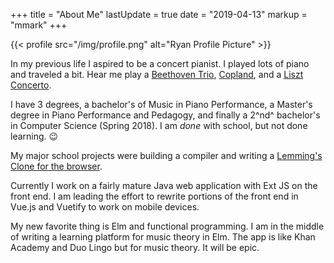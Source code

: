 +++
title = "About Me"
lastUpdate = true
date = "2019-04-13"
markup = "mmark"
+++

{{< profile src="/img/profile.png" alt="Ryan Profile Picture" >}}

In my previous life I aspired to be a concert pianist. I played lots of piano and traveled a bit. Hear me play a [Beethoven Trio](https://youtu.be/psRoQK_j0pY), [Copland](https://youtu.be/T8n5tYnc5sY), and a [Liszt Concerto](https://youtu.be/LePrhMvuE1k).

I have 3 degrees, a bachelor's of Music in Piano Performance, a Master's degree in Piano Performance and Pedagogy, and finally a 2^nd^ bachelor's in Computer Science (Spring 2018). I am *done* with school, but not done learning. :wink:

My major school projects were building a compiler and writing a [Lemming's Clone for the browser](https://github.com/pianomanfrazier/lemmings-clone).

Currently I work on a fairly mature Java web application with Ext JS on the front end. I am leading the effort to rewrite portions of the front end in Vue.js and Vuetify to work on mobile devices.

My new favorite thing is Elm and functional programming. I am in the middle of writing a learning platform for music theory in Elm. The app is like Khan Academy and Duo Lingo but for music theory. It will be epic.
